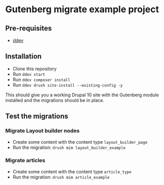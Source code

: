 # Gutenberg migrate example project

## Pre-requisites

- [ddev](https://ddev.readthedocs.io/en/stable/)

## Installation

- Clone this repository
- Run `ddev start`
- Run `ddev composer install`
- Run `ddev drush site-install --existing-config -y`

This should give you a working Drupal 10 site with the Gutenberg module installed and the migrations should be in place.

## Test the migrations

### Migrate Layout builder nodes

- Create some content with the content type `layout_builder_page`
- Run the migration: `drush mim layout_builder_example`

### Migrate articles

- Create some content with the content type `article_type`
- Run the migration: `drush mim article_example`

